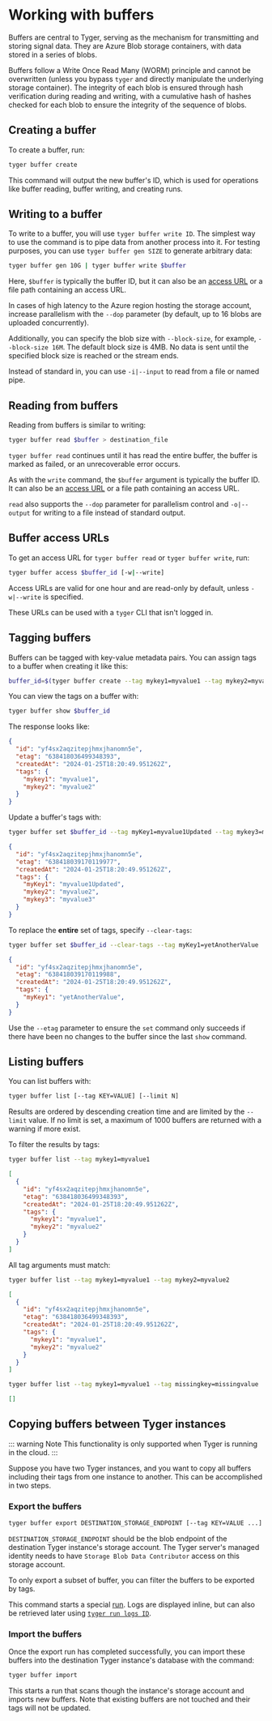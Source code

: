 # Working with buffers

Buffers are central to Tyger, serving as the mechanism for
transmitting and storing signal data. They are Azure Blob storage
containers, with data stored in a series of blobs.

Buffers follow a Write Once Read Many (WORM) principle and cannot be
overwritten (unless you bypass `tyger` and directly manipulate the underlying
storage container). The integrity of each blob is ensured through hash
verification during reading and writing, with a cumulative hash of hashes
checked for each blob to ensure the integrity of the sequence of blobs.

## Creating a buffer

To create a buffer, run:

```bash
tyger buffer create
```

This command will output the new buffer's ID, which is used for operations like
buffer reading, buffer writing, and creating runs.

## Writing to a buffer

To write to a buffer, you will use `tyger buffer write ID`. The simplest way to
use the command is to pipe data from another process into it. For testing
purposes, you can use `tyger buffer gen SIZE` to generate arbitrary data:

```bash
tyger buffer gen 10G | tyger buffer write $buffer
```

Here, `$buffer` is typically the buffer ID, but it can also be an [access
URL](#buffer-access-urls) or a file path containing an access URL.

In cases of high latency to the Azure region hosting the storage account,
increase parallelism with the `--dop` parameter (by default, up to 16 blobs are
uploaded concurrently).

Additionally, you can specify the blob size with `--block-size`, for example,
`--block-size 16M`. The default block size is 4MB. No data is sent until the
specified block size is reached or the stream ends.

Instead of standard in, you can use `-i|--input` to read from a file or named
pipe.

## Reading from buffers

Reading from buffers is similar to writing:

```bash
tyger buffer read $buffer > destination_file
```

`tyger buffer read` continues until it has read the entire buffer, the buffer is
marked as failed, or an unrecoverable error occurs.

As with the `write` command, the `$buffer` argument is typically the buffer ID.
It can also be an [access URL](#buffer-access-urls) or a file path containing an
access URL.

`read` also supports the `--dop` parameter for parallelism control and
`-o|--output` for writing to a file instead of standard output.

## Buffer access URLs

To get an access URL for `tyger buffer read` or `tyger buffer write`, run:

```bash
tyger buffer access $buffer_id [-w|--write]
```

Access URLs are valid for one hour and are read-only by default, unless
`-w|--write` is specified.

These URLs can be used with a `tyger` CLI that isn't logged in.

## Tagging buffers

Buffers can be tagged with key-value metadata pairs. You can assign tags to a
buffer when creating it like this:

```bash
buffer_id=$(tyger buffer create --tag mykey1=myvalue1 --tag mykey2=myvalue2)
```

You can view the tags on a buffer with:

```bash
tyger buffer show $buffer_id
```

The response looks like:

```json
{
  "id": "yf4sx2aqzitepjhmxjhanomn5e",
  "etag": "638418036499348393",
  "createdAt": "2024-01-25T18:20:49.951262Z",
  "tags": {
    "mykey1": "myvalue1",
    "mykey2": "myvalue2"
  }
}
```

Update a buffer's tags with:

```bash
tyger buffer set $buffer_id --tag myKey1=myvalue1Updated --tag mykey3=myvalue3
```

```json
{
  "id": "yf4sx2aqzitepjhmxjhanomn5e",
  "etag": "638418039170119977",
  "createdAt": "2024-01-25T18:20:49.951262Z",
  "tags": {
    "myKey1": "myvalue1Updated",
    "mykey2": "myvalue2",
    "mykey3": "myvalue3"
  }
}
```

To replace the **entire** set of tags, specify `--clear-tags`:

```bash
tyger buffer set $buffer_id --clear-tags --tag myKey1=yetAnotherValue
```

```json
{
  "id": "yf4sx2aqzitepjhmxjhanomn5e",
  "etag": "638418039170119988",
  "createdAt": "2024-01-25T18:20:49.951262Z",
  "tags": {
    "myKey1": "yetAnotherValue",
  }
}
```

Use the `--etag` parameter to ensure the `set` command only succeeds if there
have been no changes to the buffer since the last `show` command.

## Listing buffers

You can list buffers with:

```bash
tyger buffer list [--tag KEY=VALUE] [--limit N]
```

Results are ordered by descending creation time and are limited by the `--limit`
value. If no limit is set, a maximum of 1000 buffers are returned with a warning
if more exist.

To filter the results by tags:

```bash
tyger buffer list --tag mykey1=myvalue1
```

```json
[
  {
    "id": "yf4sx2aqzitepjhmxjhanomn5e",
    "etag": "638418036499348393",
    "createdAt": "2024-01-25T18:20:49.951262Z",
    "tags": {
      "mykey1": "myvalue1",
      "mykey2": "myvalue2"
    }
  }
]
```

All tag arguments must match:

```bash
tyger buffer list --tag mykey1=myvalue1 --tag mykey2=myvalue2
```

```json
[
  {
    "id": "yf4sx2aqzitepjhmxjhanomn5e",
    "etag": "638418036499348393",
    "createdAt": "2024-01-25T18:20:49.951262Z",
    "tags": {
      "mykey1": "myvalue1",
      "mykey2": "myvalue2"
    }
  }
]
```

```bash
tyger buffer list --tag mykey1=myvalue1 --tag missingkey=missingvalue
```

```json
[]
```

## Copying buffers between Tyger instances
::: warning Note
This functionality is only supported when Tyger is running in the cloud.
:::

Suppose you have two Tyger instances, and you want to copy all buffers including
their tags from one instance to another. This can be accomplished in two steps.

### Export the buffers

```bash
tyger buffer export DESTINATION_STORAGE_ENDPOINT [--tag KEY=VALUE ...]
```

`DESTINATION_STORAGE_ENDPOINT` should be the blob endpoint of the destination
Tyger instance's storage account. The Tyger server's managed identity needs to have
`Storage Blob Data Contributor` access on this storage account.

To only export a subset of buffer, you can filter the buffers to be exported by
tags.

This command starts a special [run](./runs). Logs are displayed inline, but can also be
retrieved later using [`tyger run logs ID`](./runs#viewing-logs).

### Import the buffers
Once the export run has completed successfully, you can import these buffers
into the destination Tyger instance's database with the command:

```bash
tyger buffer import
```

This starts a run that scans though the instance's storage account and imports
new buffers. Note that existing buffers are not touched and their tags will not
be updated.
